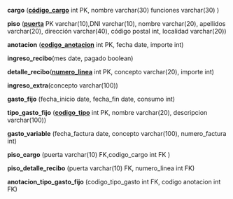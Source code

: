 **cargo** (**<u>código_cargo</u>** int PK, nombre varchar(30) funciones varchar(30) )

**piso** (**<u>puerta</u>** PK varchar(10),DNI varchar(10), nombre varchar(20), apellidos varchar(20), dirección varchar(40), código postal int, localidad varchar(20))

**anotacion** (**<u>codigo_anotacion</u>** int PK, fecha date, importe int)

**ingreso_recibo**(mes date, pagado boolean)

**detalle_recibo**(**<u>numero_linea</u>** int PK, concepto varchar(20), importe int)

**ingreso_extra**(concepto varchar(100))

**gasto_fijo** (fecha_inicio date, fecha_fin date, consumo int)

**tipo_gasto_fijo** (**<u>codigo_tipo</u>** int PK, nombre varchar(20), descripcion varchar(100))

**gasto_variable** (fecha_factura date, concepto varchar(100), numero_factura int)

**piso_cargo** (puerta varchar(10) FK,codigo_cargo int FK )

**piso_detalle_recibo** (puerta varchar(10) FK, numero_linea int FK)

**anotacion_tipo_gasto_fijo** (codigo_tipo_gasto int FK, codigo anotacion int FK)
